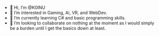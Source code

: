 - 👋 Hi, I’m @K0INU
- 👀 I’m interested in Gaming, Ai, VR, and WebDev.
- 🌱 I’m currently learning C# and basic programming skills.
- 💞️ I’m looking to collaborate on nothing at the moment as I would simply be a burden until I get the basics down at least.

<!---
K0INU/K0INU is a ✨ special ✨ repository because its `README.md` (this file) appears on your GitHub profile.
You can click the Preview link to take a look at your changes.
--->
